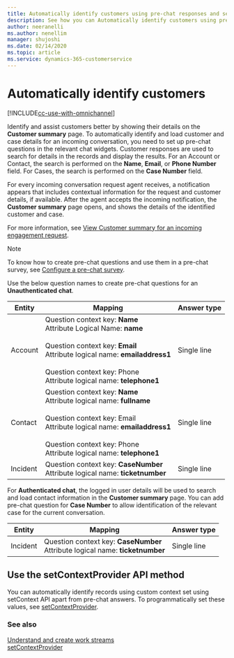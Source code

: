 ```yaml
---
title: Automatically identify customers using pre-chat responses and setContext API method | MicrosoftDocs
description: See how you can Automatically identify customers using pre-chat responses in the Omnichannel for Customer Service
author: neeranelli
ms.author: nenellim
manager: shujoshi
ms.date: 02/14/2020
ms.topic: article
ms.service: dynamics-365-customerservice
---
```


# Automatically identify customers

[!INCLUDE[cc-use-with-omnichannel](../includes/cc-use-with-omnichannel.md)]

Identify and assist customers better by showing their details on the **Customer summary** page. To automatically identify and load customer and case details for an incoming conversation, you need to set up pre-chat questions in the relevant chat widgets. Customer responses are used to search for details in the records and display the results. For an Account or Contact, the search is performed on the **Name**, **Email**, or **Phone Number** field. For Cases, the search is performed on the **Case Number** field.

For every incoming conversation request agent receives, a notification appears that includes contextual information for the request and customer details, if available. After the agent accepts the incoming notification, the **Customer summary** page opens, and shows the details of the identified customer and case. 

For more information, see [View Customer summary for an incoming engagement request](oc-view-customer-summary-incoming-conversation-request.md).

> [!NOTE]
> To know how to create pre-chat questions and use them in a pre-chat survey, see [Configure a pre-chat survey](configure-pre-chat-survey.md). 

Use the below question names to create pre-chat questions for an **Unauthenticated chat**.

|Entity   |     Mapping    | Answer type |
|---------|----------------|-------------|
| Account |	Question context key: **Name** <br> Attribute Logical Name: **name** <br><br> Question context key: **Email** <br> Attribute logical name: **emailaddress1** <br><br> Question context key: Phone <br> Attribute logical name: **telephone1** | Single line | 
| Contact | Question context key: **Name** <br> Attribute logical name: **fullname** <br><br> Question context key: Email <br> Attribute logical name: **emailaddress1** <br><br> Question context key: Phone <br> Attribute logical name: **telephone1** |Single line | 
| Incident | 	Question context key: **CaseNumber** <br> Attribute logical name: **ticketnumber** |Single line | 

For **Authenticated chat**, the logged in user details will be used to search and load contact information in the **Customer summary** page. You can add pre-chat question for **Case Number** to allow identification of the relevant case for the current conversation.

|Entity   |     Mapping    | Answer type |
|---------|----------------|-------------|
| Incident | 	Question context key: **CaseNumber** <br> Attribute logical name: **ticketnumber** |Single line | 

## Use the setContextProvider API method

You can automatically identify records using custom context set using setContext API apart from pre-chat answers. To programmatically set these values, see [setContextProvider](developer/reference/methods/setcontextprovider.md).


### See also

[Understand and create work streams](work-streams-introduction.md)  
[setContextProvider](developer/reference/methods/setcontextprovider.md)  

